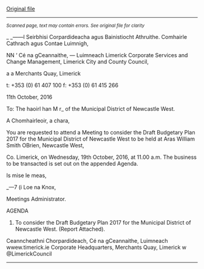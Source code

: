 [Original file](https://beta.limerick.ie/sites/default/files/media/documents/2017-04/agenda_-_meeting_to_consider_draft_budgetary_plan_2017_for_the_municipal_district_of_newcastle_west_-_19th_october_2016.pdf)

---
*<small>Scanned page, text may contain errors. See original file for clarity</small>*  

_ _——l Seirbhisi Corpardideacha agus Bainistiocht Athruithe.
Comhairle Cathrach agus Contae Luimnigh,

NN ‘ Cé na gCeannaithe,
— Luimneach
Limerick Corporate Services and Change Management,
Limerick City and County Council,

a a Merchants Quay,
Limerick

t: +353 (0) 61 407 100
f: +353 (0) 61 415 266

11th October, 2016

To: The haoirl han M r_ of the Municipal
District of Newcastle West.

A Chomhairleoir, a chara,

You are requested to attend a Meeting to consider the Draft Budgetary Plan 2017 for the
Municipal District of Newcastle West to be held at Aras William Smith OBrien, Newcastle West,

Co. Limerick, on Wednesday, 19th October, 2016, at 11.00 a.m. The business to be
transacted is set out on the appended Agenda.

Is mise le meas,

_—7
(i Loe
na Knox,

Meetings Administrator.

AGENDA

1. To consider the Draft Budgetary Plan 2017 for the Municipal District of Newcastle West.
(Report Attached).

Ceanncheathni Chorpardideach, Cé na gCeannaithe, Luimneach  wwew.timerick.ie
Corporate Headquarters, Merchants Quay, Limerick w @LimerickCouncil


---
